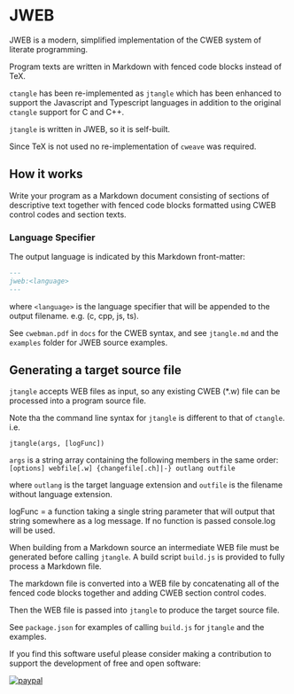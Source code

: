 # JWEB

JWEB is a modern, simplified implementation of the CWEB system of literate programming.

Program texts are written in Markdown with fenced code blocks instead of TeX.

`ctangle` has been re-implemented as `jtangle` which has been enhanced to support the Javascript and Typescript languages in addition to the original `ctangle` support for C and C++.

`jtangle` is written in JWEB, so it is self-built.

Since TeX is not used no re-implementation of `cweave` was required.

## How it works

Write your program as a Markdown document consisting of sections of descriptive text together with fenced code blocks formatted using CWEB control codes and section texts.

### Language Specifier

The output language is indicated by this Markdown front-matter:

```markdown
---
jweb:<language>
---
```

where `<language>` is the language specifier that will be appended to the output filename. e.g. (c, cpp, js, ts).

See `cwebman.pdf` in `docs` for the CWEB syntax, and see `jtangle.md` and the `examples` folder for JWEB source examples.

## Generating a target source file

`jtangle` accepts WEB files as input, so any existing CWEB (*.w) file can be processed into a program source file.

Note tha the command line syntax for `jtangle` is different to that of `ctangle`. i.e.

`jtangle(args, [logFunc])`

`args` is a string array containing the following members in the same order: `[options] webfile[.w] {changefile[.ch]|-} outlang outfile`

where `outlang` is the target language extension and `outfile` is the filename without language extension.

logFunc = a function taking a single string parameter that will output that string somewhere as a log message. If no function is passed console.log will be used.

When building from a Markdown source an intermediate WEB file must be generated before calling `jtangle`. A build script `build.js` is provided to fully process a Markdown file.

The markdown file is converted into a WEB file by concatenating all of the fenced code blocks together and adding CWEB section control codes.

Then the WEB file is passed into `jtangle` to produce the target source file.

See `package.json` for examples of calling `build.js` for `jtangle` and the examples.

If you find this software useful please consider making a contribution to support the development of free and open software:

[![paypal](https://www.paypalobjects.com/en_US/i/btn/btn_donateCC_LG.gif)](https://www.paypal.com/donate/?business=4Y8W9NDGYET6A&no_recurring=0&currency_code=USD)
